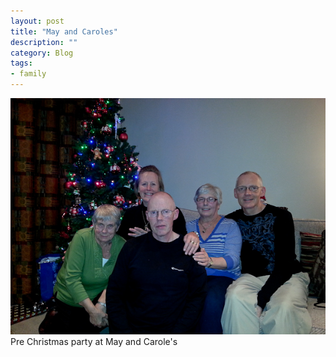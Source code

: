 ```yaml
---
layout: post
title: "May and Caroles"
description: ""
category: Blog 
tags: 
- family
---
```


<div class="figure">
<img src="/images/2012/may-blog/20121223_225238.jpg">
Pre Christmas party at May and Carole's</div>

